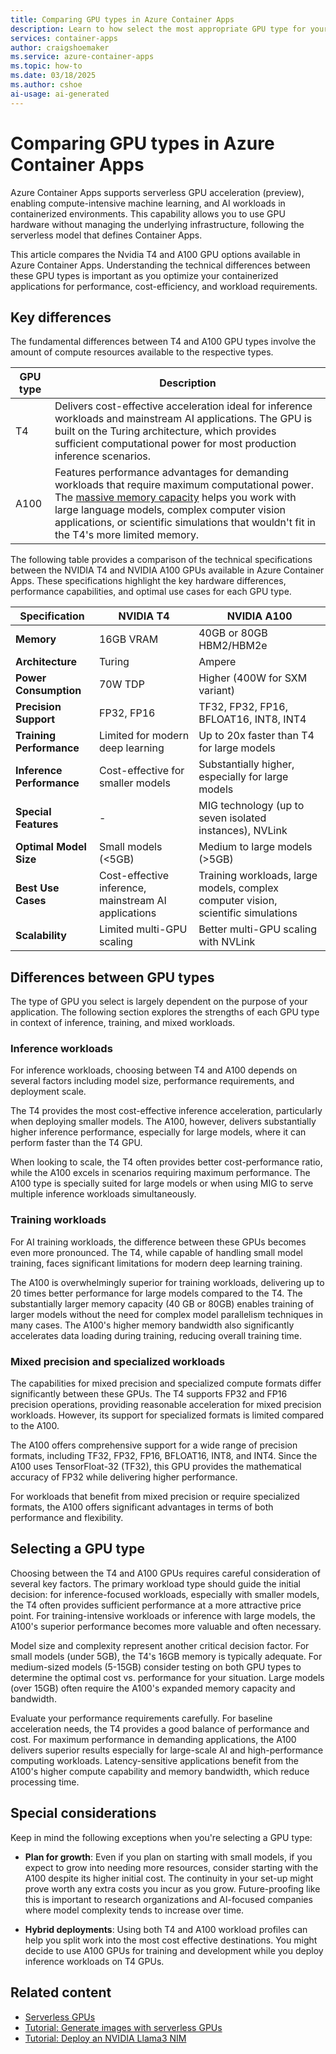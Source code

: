 ```yaml
---
title: Comparing GPU types in Azure Container Apps
description: Learn to how select the most appropriate GPU type for your container app.
services: container-apps
author: craigshoemaker
ms.service: azure-container-apps
ms.topic: how-to
ms.date: 03/18/2025
ms.author: cshoe
ai-usage: ai-generated
---
```


# Comparing GPU types in Azure Container Apps

Azure Container Apps supports serverless GPU acceleration (preview), enabling compute-intensive machine learning, and AI workloads in containerized environments. This capability allows you to use GPU hardware without managing the underlying infrastructure, following the serverless model that defines Container Apps.

This article compares the Nvidia T4 and A100 GPU options available in Azure Container Apps. Understanding the technical differences between these GPU types is important as you optimize your containerized applications for performance, cost-efficiency, and workload requirements.

## Key differences

The fundamental differences between T4 and A100 GPU types involve the amount of compute resources available to the respective types.

| GPU type | Description |
|---|---|
| T4 | Delivers cost-effective acceleration ideal for inference workloads and mainstream AI applications. The GPU is built on the Turing architecture, which provides sufficient computational power for most production inference scenarios. |
| A100 | Features performance advantages for demanding workloads that require maximum computational power. The [massive memory capacity](#specs) helps you work with large language models, complex computer vision applications, or scientific simulations that wouldn't fit in the T4's more limited memory. |

The following table provides a comparison of the technical specifications between the NVIDIA T4 and NVIDIA A100 GPUs available in Azure Container Apps. These specifications highlight the key hardware differences, performance capabilities, and optimal use cases for each GPU type.

<a name="specs"></a>

| Specification | NVIDIA T4 | NVIDIA A100 |
|---------------|-----------|-------------|
| **Memory** | 16GB VRAM | 40GB or 80GB HBM2/HBM2e |
| **Architecture** | Turing | Ampere |
| **Power Consumption** | 70W TDP | Higher (400W for SXM variant) |
| **Precision Support** | FP32, FP16 | TF32, FP32, FP16, BFLOAT16, INT8, INT4 |
| **Training Performance** | Limited for modern deep learning | Up to 20x faster than T4 for large models |
| **Inference Performance** | Cost-effective for smaller models | Substantially higher, especially for large models |
| **Special Features** | - | MIG technology (up to seven isolated instances), NVLink |
| **Optimal Model Size** | Small models (<5GB) | Medium to large models (>5GB) |
| **Best Use Cases** | Cost-effective inference, mainstream AI applications | Training workloads, large models, complex computer vision, scientific simulations |
| **Scalability** | Limited multi-GPU scaling | Better multi-GPU scaling with NVLink |

## Differences between GPU types

The type of GPU you select is largely dependent on the purpose of your application. The following section explores the strengths of each GPU type in context of inference, training, and mixed workloads.

### Inference workloads

For inference workloads, choosing between T4 and A100 depends on several factors including model size, performance requirements, and deployment scale.

The T4 provides the most cost-effective inference acceleration, particularly when deploying smaller models. The A100, however, delivers substantially higher inference performance, especially for large models, where it can perform faster than the T4 GPU.

When looking to scale, the T4 often provides better cost-performance ratio, while the A100 excels in scenarios requiring maximum performance. The A100 type is specially suited for large models or when using MIG to serve multiple inference workloads simultaneously.

### Training workloads

For AI training workloads, the difference between these GPUs becomes even more pronounced. The T4, while capable of handling small model training, faces significant limitations for modern deep learning training.

The A100 is overwhelmingly superior for training workloads, delivering up to 20 times better performance for large models compared to the T4. The substantially larger memory capacity (40 GB or 80GB) enables training of larger models without the need for complex model parallelism techniques in many cases. The A100's higher memory bandwidth also significantly accelerates data loading during training, reducing overall training time.

### Mixed precision and specialized workloads

The capabilities for mixed precision and specialized compute formats differ significantly between these GPUs. The T4 supports FP32 and FP16 precision operations, providing reasonable acceleration for mixed precision workloads. However, its support for specialized formats is limited compared to the A100.

The A100 offers comprehensive support for a wide range of precision formats, including TF32, FP32, FP16, BFLOAT16, INT8, and INT4. Since the A100 uses TensorFloat-32 (TF32), this GPU provides the mathematical accuracy of FP32 while delivering higher performance.

For workloads that benefit from mixed precision or require specialized formats, the A100 offers significant advantages in terms of both performance and flexibility.

## Selecting a GPU type

Choosing between the T4 and A100 GPUs requires careful consideration of several key factors. The primary workload type should guide the initial decision: for inference-focused workloads, especially with smaller models, the T4 often provides sufficient performance at a more attractive price point. For training-intensive workloads or inference with large models, the A100's superior performance becomes more valuable and often necessary.

Model size and complexity represent another critical decision factor. For small models (under 5GB), the T4's 16GB memory is typically adequate. For medium-sized models (5-15GB) consider testing on both GPU types to determine the optimal cost vs. performance for your situation. Large models (over 15GB) often require the A100's expanded memory capacity and bandwidth.

Evaluate your performance requirements carefully. For baseline acceleration needs, the T4 provides a good balance of performance and cost. For maximum performance in demanding applications, the A100 delivers superior results especially for large-scale AI and  high-performance computing workloads. Latency-sensitive applications benefit from the A100's higher compute capability and memory bandwidth, which reduce processing time.

## Special considerations

Keep in mind the following exceptions when you're selecting a GPU type:

- **Plan for growth**: Even if you plan on starting with small models, if you expect to grow into needing more resources, consider starting with the A100 despite its higher initial cost. The continuity in your set-up might prove worth any extra costs you incur as you grow. Future-proofing like this is important to research organizations and AI-focused companies where model complexity tends to increase over time.

- **Hybrid deployments**: Using both T4 and A100 workload profiles can help you split work into the most cost effective destinations. You might decide to use A100 GPUs for training and development while you deploy inference workloads on T4 GPUs.

## Related content

- [Serverless GPUs](gpu-serverless-overview.md)
- [Tutorial: Generate images with serverless GPUs](gpu-image-generation.md)
- [Tutorial: Deploy an NVIDIA Llama3 NIM](serverless-gpu-nim.md)
